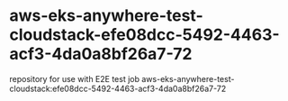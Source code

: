 # aws-eks-anywhere-test-cloudstack-efe08dcc-5492-4463-acf3-4da0a8bf26a7-72
repository for use with E2E test job aws-eks-anywhere-test-cloudstack:efe08dcc-5492-4463-acf3-4da0a8bf26a7-72
